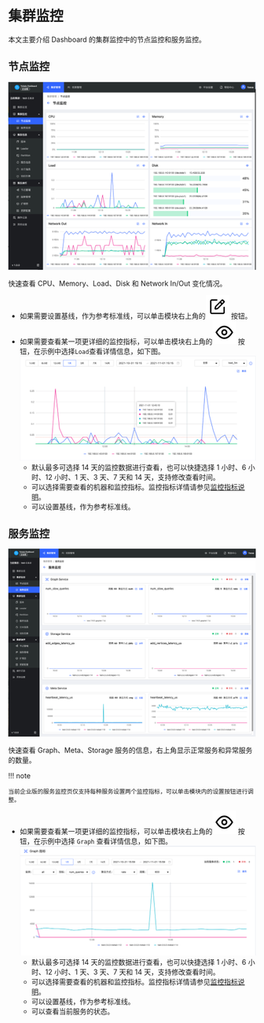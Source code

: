 # 集群监控

本文主要介绍 Dashboard 的集群监控中的节点监控和服务监控。

## 节点监控

![vertex](../figs/ds-002.png)

快速查看 CPU、Memory、Load、Disk 和 Network In/Out 变化情况。

- 如果需要设置基线，作为参考标准线，可以单击模块右上角的![setup](../figs/Setup.png) 按钮。
- 如果需要查看某一项更详细的监控指标，可以单击模块右上角的![watch](../figs/watch.png) 按钮，在示例中选择`Load`查看详情信息，如下图。
    ![load](../figs/ds-003.png)
  - 默认最多可选择 14 天的监控数据进行查看，也可以快捷选择 1 小时、6 小时、12 小时、1 天、3 天、7 天和 14 天，支持修改查看时间。
  - 可以选择需要查看的机器和监控指标。监控指标详情请参见[监控指标说明](../7.monitor-parameter.md)。
  - 可以设置基线，作为参考标准线。

## 服务监控

![service](../figs/ds-004.png)

快速查看 Graph、Meta、Storage 服务的信息，右上角显示正常服务和异常服务的数量。

!!! note

    当前企业版的服务监控页仅支持每种服务设置两个监控指标，可以单击模块内的设置按钮进行调整。

- 如果需要查看某一项更详细的监控指标，可以单击模块右上角的![watch](../figs/watch.png) 按钮，在示例中选择 `Graph` 查看详情信息，如下图。
   ![service](../figs/ds-005.png)
  - 默认最多可选择 14 天的监控数据进行查看，也可以快捷选择 1 小时、6 小时、12 小时、1 天、3 天、7 天和 14 天，支持修改查看时间。
  - 可以选择需要查看的机器和监控指标。监控指标详情请参见[监控指标说明](../7.monitor-parameter.md)。
  - 可以设置基线，作为参考标准线。
  - 可以查看当前服务的状态。